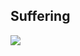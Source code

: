 ## Suffering
<img src="[https://i.redd.it/hxh4ktri7e441.gif](https://www.google.com/url?sa=i&url=https%3A%2F%2Ftenor.com%2Fsearch%2Ftf2-engineer-gifs&psig=AOvVaw2goaERbaGkeXT4J6tvSNsA&ust=1736526299189000&source=images&cd=vfe&opi=89978449&ved=0CBMQjRxqFwoTCID3s9uG6YoDFQAAAAAdAAAAABAV)">
<!--
**GermanOjeda/GermanOjeda** is a ✨ _special_ ✨ repository because its `README.md` (this file) appears on your GitHub profile.

Here are some ideas to get you started:

- 🔭 I’m currently working on ...
- 🌱 I’m currently learning ...
- 👯 I’m looking to collaborate on ...
- 🤔 I’m looking for help with ...
- 💬 Ask me about ...
- 📫 How to reach me: ...
- 😄 Pronouns: ...
- ⚡ Fun fact: ...
-->
